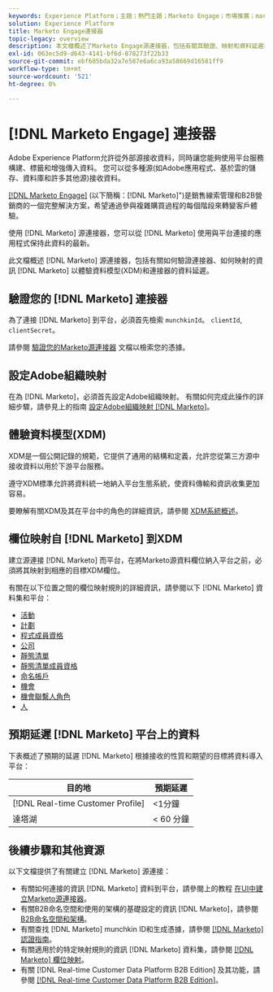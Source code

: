 ```yaml
---
keywords: Experience Platform；主題；熱門主題；Marketo Engage；市場推廣；marketo engage;marketo
solution: Experience Platform
title: Marketo Engage連接器
topic-legacy: overview
description: 本文檔概述了Marketo Engage源連接器，包括有關其驗證、映射和資料延遲的資訊。
exl-id: 063ec5d9-d643-4141-bf6d-878273f22b33
source-git-commit: ebf605bda32a7e587e6a6ca93a58669d16581ff9
workflow-type: tm+mt
source-wordcount: '521'
ht-degree: 0%

---
```


# [!DNL Marketo Engage] 連接器

Adobe Experience Platform允許從外部源接收資料，同時讓您能夠使用平台服務構建、標籤和增強傳入資料。 您可以從多種源(如Adobe應用程式、基於雲的儲存、資料庫和許多其他源)接收資料。

[[!DNL Marketo Engage]](https://www.marketo.com/software/) (以下簡稱：[!DNL Marketo]&quot;)是銷售線索管理和B2B營銷商的一個完整解決方案，希望通過參與複雜購買過程的每個階段來轉變客戶體驗。

使用 [!DNL Marketo] 源連接器，您可以從 [!DNL Marketo] 使用與平台連接的應用程式保持此資料的最新。

此文檔概述 [!DNL Marketo] 源連接器，包括有關如何驗證連接器、如何映射的資訊 [!DNL Marketo] 以體驗資料模型(XDM)和連接器的資料延遲。

## 驗證您的 [!DNL Marketo] 連接器

為了連接 [!DNL Marketo] 到平台，必須首先檢索 `munchkinId`。 `clientId`, `clientSecret`。

請參閱 [驗證您的Marketo源連接器](./marketo-auth.md) 文檔以檢索您的憑據。

## 設定Adobe組織映射

在為 [!DNL Marketo]，必須首先設定Adobe組織映射。 有關如何完成此操作的詳細步驟，請參見上的指南 [設定Adobe組織映射 [!DNL Marketo]](https://experienceleague.adobe.com/docs/marketo/using/product-docs/core-marketo-concepts/miscellaneous/set-up-adobe-organization-mapping.html)。

## 體驗資料模型(XDM)

XDM是一個公開記錄的規範，它提供了通用的結構和定義，允許您從第三方源中接收資料以用於下游平台服務。

遵守XDM標準允許將資料統一地納入平台生態系統，使資料傳輸和資訊收集更加容易。

要瞭解有關XDM及其在平台中的角色的詳細資訊，請參閱 [XDM系統概述](../../../../xdm/home.md)。

## 欄位映射自 [!DNL Marketo] 到XDM

建立源連接 [!DNL Marketo] 而平台，在將Marketo源資料欄位納入平台之前，必須將其映射到相應的目標XDM欄位。

有關在以下位置之間的欄位映射規則的詳細資訊，請參閱以下 [!DNL Marketo] 資料集和平台：

* [活動](../mapping/marketo.md#activities)
* [計劃](../mapping/marketo.md#programs)
* [程式成員資格](../mapping/marketo.md#program-memberships)
* [公司](../mapping/marketo.md#companies)
* [靜態清單](../mapping/marketo.md#static-lists)
* [靜態清單成員資格](../mapping/marketo.md#static-list-memberships)
* [命名帳戶](../mapping/marketo.md#named-accounts)
* [機會](../mapping/marketo.md#opportunities)
* [機會聯繫人角色](../mapping/marketo.md#opportunity-contact-roles)
* [人](../mapping/marketo.md#persons)

## 預期延遲 [!DNL Marketo] 平台上的資料

下表概述了預期的延遲 [!DNL Marketo] 根據接收的性質和期望的目標將資料導入平台：

| 目的地 | 預期延遲 |
| ----------- | ---------------- |
| [!DNL Real-time Customer Profile] | &lt;1分鐘 |
| 達塔湖 | &lt; 60 分鐘 |

## 後續步驟和其他資源

以下文檔提供了有關建立 [!DNL Marketo] 源連接：

* 有關如何連接的資訊 [!DNL Marketo] 資料到平台，請參閱上的教程 [在UI中建立Marketo源連接器](../../../tutorials/ui/create/adobe-applications/marketo.md)。
* 有關B2B命名空間和使用的架構的基礎設定的資訊 [!DNL Marketo]，請參閱 [B2B命名空間和架構](./marketo-namespaces.md)。
* 有關查找 [!DNL Marketo] munchkin ID和生成憑據，請參閱 [[!DNL Marketo] 認證指南](./marketo-auth.md)。
* 有關適用於的特定映射規則的資訊 [!DNL Marketo] 資料集，請參閱 [[!DNL Marketo] 欄位映射](../mapping/marketo.md)。
* 有關 [!DNL Real-time Customer Data Platform B2B Edition] 及其功能，請參閱 [[!DNL Real-time Customer Data Platform B2B Edition]](../../../../rtcdp/b2b-overview.md)。
